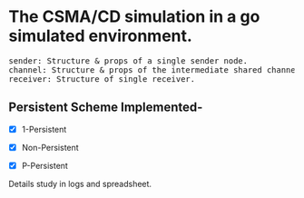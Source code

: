 # The CSMA/CD simulation in a go simulated environment.

<pre>
sender: Structure & props of a single sender node.
channel: Structure & props of the intermediate shared channel.
receiver: Structure of single receiver.
</pre>

## Persistent Scheme Implemented-

- [x] 1-Persistent
- [x] Non-Persistent
- [x] P-Persistent


Details study in logs and spreadsheet.
